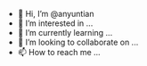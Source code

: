 - 👋 Hi, I’m @anyuntian
- 👀 I’m interested in ...
- 🌱 I’m currently learning ...
- 💞️ I’m looking to collaborate on ...
- 📫 How to reach me ...

<!---
anyuntian/anyuntian is a ✨ special ✨ repository because its `README.md` (this file) appears on your GitHub profile.
You can click the Preview link to take a look at your changes.
--->

